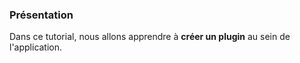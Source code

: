 ### <i class="fa fa-cogs" style="color: brackets-curly;"></i> Présentation

Dans ce tutorial, nous allons apprendre à **créer un plugin** au sein de l'application.
